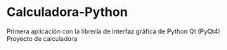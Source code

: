 # Calculadora-Python
Primera aplicación con la librería de interfaz gráfica de Python Qt (PyQt4)
Proyecto de calculadora
